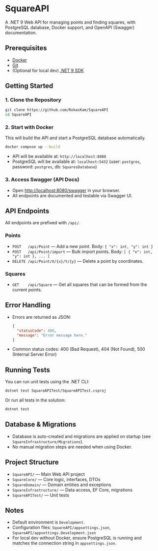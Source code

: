# SquareAPI

A .NET 9 Web API for managing points and finding squares, with PostgreSQL database, Docker support, and OpenAPI (Swagger) documentation.

## Prerequisites
- [Docker](https://www.docker.com/get-started)
- [Git](https://git-scm.com/)
- (Optional for local dev) [.NET 9 SDK](https://dotnet.microsoft.com/en-us/download/dotnet/9.0)

## Getting Started

### 1. Clone the Repository
```sh
git clone https://github.com/RokasKam/SquareAPI
cd SquareAPI
```

### 2. Start with Docker
This will build the API and start a PostgreSQL database automatically.
```sh
docker compose up --build
```
- API will be available at: `http://localhost:8080`
- PostgreSQL will be available at: `localhost:5432` (user: `postgres`, password: `postgres`, db: `SquaresDatabase`)

### 3. Access Swagger (API Docs)
- Open [http://localhost:8080/swagger](http://localhost:8080/swagger) in your browser.
- All endpoints are documented and testable via Swagger UI.

## API Endpoints

All endpoints are prefixed with `/api/`.

### Points
- `POST   /api/Point` — Add a new point. Body: `{ "x": int, "y": int }`
- `POST   /api/Point/import` — Bulk import points. Body: `[ { "x": int, "y": int }, ... ]`
- `DELETE /api/Point/X/{x}/Y/{y}` — Delete a point by coordinates.

### Squares
- `GET    /api/Square` — Get all squares that can be formed from the current points.

## Error Handling
- Errors are returned as JSON:
  ```json
  {
    "statusCode": 400,
    "message": "Error message here."
  }
  ```
- Common status codes: 400 (Bad Request), 404 (Not Found), 500 (Internal Server Error)

## Running Tests

You can run unit tests using the .NET CLI:
```sh
dotnet test SquareAPITest/SquareAPITest.csproj
```
Or run all tests in the solution:
```sh
dotnet test
```

## Database & Migrations
- Database is auto-created and migrations are applied on startup (see `SquareInfrastructure/Migrations`).
- No manual migration steps are needed when using Docker.

## Project Structure
- `SquareAPI/` — Main Web API project
- `SquareCore/` — Core logic, interfaces, DTOs
- `SquareDomain/` — Domain entities and exceptions
- `SquareInfrastructure/` — Data access, EF Core, migrations
- `SquareAPITest/` — Unit tests

## Notes
- Default environment is `Development`.
- Configuration files: `SquareAPI/appsettings.json`, `SquareAPI/appsettings.Development.json`
- For local dev without Docker, ensure PostgreSQL is running and matches the connection string in `appsettings.json`. 
